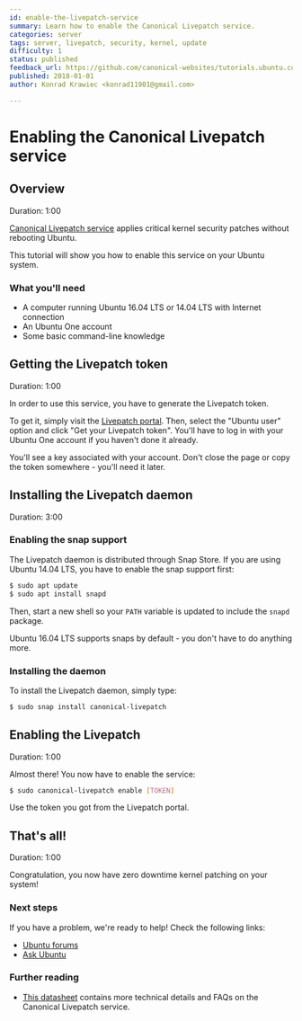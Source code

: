 ```yaml
---
id: enable-the-livepatch-service
summary: Learn how to enable the Canonical Livepatch service.
categories: server
tags: server, livepatch, security, kernel, update
difficulty: 1
status: published
feedback_url: https://github.com/canonical-websites/tutorials.ubuntu.com/issues
published: 2018-01-01
author: Konrad Krawiec <konrad11901@gmail.com>

---
```


# Enabling the Canonical Livepatch service

## Overview
Duration: 1:00

[Canonical Livepatch service](https://www.ubuntu.com/server/livepatch) applies critical kernel security patches without rebooting Ubuntu.

This tutorial will show you how to enable this service on your Ubuntu system.

### What you'll need

- A computer running Ubuntu 16.04 LTS or 14.04 LTS with Internet connection
- An Ubuntu One account
- Some basic command-line knowledge

## Getting the Livepatch token
Duration: 1:00

In order to use this service, you have to generate the Livepatch token.

To get it, simply visit the [Livepatch portal](https://auth.livepatch.canonical.com/). Then, select the "Ubuntu user" option and click "Get your Livepatch token". You'll have to log in with your Ubuntu One account if you haven't done it already.

You'll see a key associated with your account. Don't close the page or copy the token somewhere - you'll need it later.

## Installing the Livepatch daemon
Duration: 3:00

### Enabling the snap support

The Livepatch daemon is distributed through Snap Store. If you are using Ubuntu 14.04 LTS, you have to enable the snap support first:

```bash
$ sudo apt update
$ sudo apt install snapd
```

Then, start a new shell so your `PATH` variable is updated to include the `snapd` package.

Ubuntu 16.04 LTS supports snaps by default - you don't have to do anything more.

### Installing the daemon

To install the Livepatch daemon, simply type:

```bash
$ sudo snap install canonical-livepatch
```

## Enabling the Livepatch
Duration: 1:00

Almost there! You now have to enable the service:

```bash
$ sudo canonical-livepatch enable [TOKEN]
```

Use the token you got from the Livepatch portal.

## That's all!
Duration: 1:00

Congratulation, you now have zero downtime kernel patching on your system!

### Next steps

If you have a problem, we're ready to help! Check the following links:

* [Ubuntu forums](https://community.ubuntu.com)
* [Ask Ubuntu](https://askubuntu.com/)

### Further reading

* [This datasheet](https://assets.ubuntu.com/v1/ac3aa269-DS_Canonical_Livepatch_Service_screen-AW_08.17.pdf) contains more technical details and FAQs on the Canonical Livepatch service.
